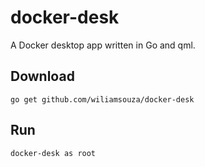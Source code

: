 docker-desk
===========

A Docker desktop app written in Go and qml.

Download
--------

```
go get github.com/wiliamsouza/docker-desk
```

Run
---

```
docker-desk as root
```

